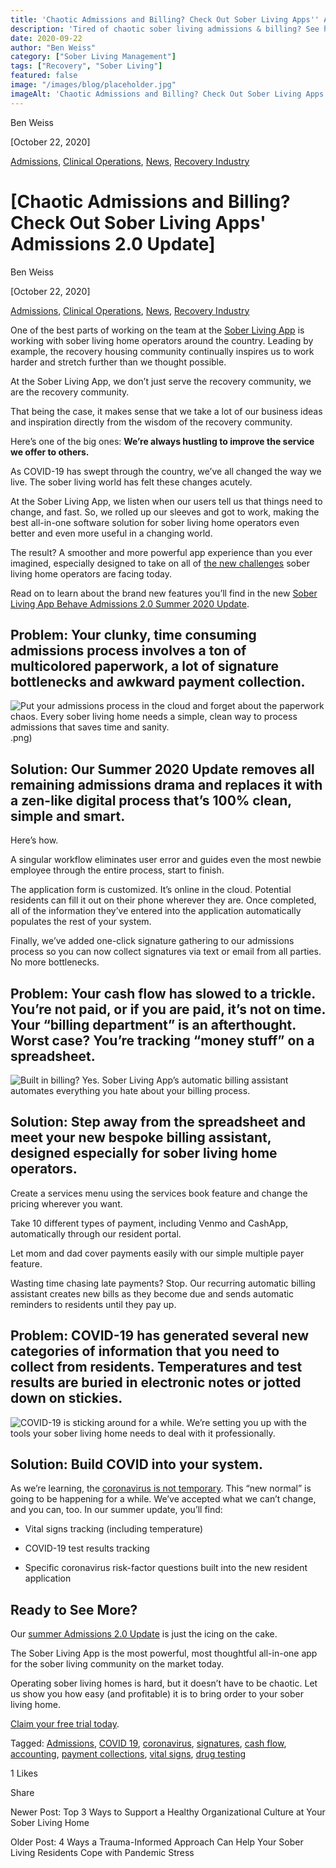 ```yaml
---
title: 'Chaotic Admissions and Billing? Check Out Sober Living Apps'' Admissions 2.0 Update'
description: 'Tired of chaotic sober living admissions & billing? See how Sober Living App''s Admissions 2.0 update streamlines your process for better efficiency!'
date: 2020-09-22
author: "Ben Weiss"
category: ["Sober Living Management"]
tags: ["Recovery", "Sober Living"]
featured: false
image: "/images/blog/placeholder.jpg"
imageAlt: 'Chaotic Admissions and Billing? Check Out Sober Living Apps'' Admissions 2.0 Update'
---
```


Ben Weiss

[October 22, 2020]

[Admissions](/sober-living-app-blog/category/Admissions), [Clinical Operations](/sober-living-app-blog/category/Clinical+Operations), [News](/sober-living-app-blog/category/News), [Recovery Industry](/sober-living-app-blog/category/Recovery+Industry)

#  [Chaotic Admissions and Billing? Check Out Sober Living Apps' Admissions 2.0 Update]

Ben Weiss

[October 22, 2020]

[Admissions](/sober-living-app-blog/category/Admissions), [Clinical Operations](/sober-living-app-blog/category/Clinical+Operations), [News](/sober-living-app-blog/category/News), [Recovery Industry](/sober-living-app-blog/category/Recovery+Industry)

One of the best parts of working on the team at the [Sober Living App](/) is working with sober living home operators around the country. Leading by example, the recovery housing community continually inspires us to work harder and stretch further than we thought possible. 

At the Sober Living App, we don’t just serve the recovery community, we are the recovery community. 

That being the case, it makes sense that we take a lot of our business ideas and inspiration directly from the wisdom of the recovery community. 

Here’s one of the big ones: **We’re always hustling to improve the service we offer to others.**

As COVID-19 has swept through the country, we’ve all changed the way we live. The sober living world has felt these changes acutely. 

At the Sober Living App, we listen when our users tell us that things need to change, and fast. So, we rolled up our sleeves and got to work, making the best all-in-one software solution for sober living home operators even better and even more useful in a changing world. 

The result? A smoother and more powerful app experience than you ever imagined, especially designed to take on all of [the new challenges](/sober-living-app-blog/5-ways-coronavirus-is-changing-the-sober-living-industrynbsp) sober living home operators are facing today.

Read on to learn about the brand new features you’ll find in the new [Sober Living App Behave Admissions 2.0 Summer 2020 Update](https://info.behavehealth.com/en/behave-health-summer-2020-update).

## Problem: Your clunky, time consuming admissions process involves a ton of multicolored paperwork, a lot of signature bottlenecks and awkward payment collection. 

![Put your admissions process in the cloud and forget about the paperwork chaos. Every sober living home needs a simple, clean way to process admissions that saves time and sanity.](/images/blog/chaotic-admissions-and-billing-check-out-sober-living-apps-admissions-20-update/_1.png).png)

## Solution: Our Summer 2020 Update removes all remaining admissions drama and replaces it with a zen-like digital process that’s 100% clean, simple and smart. 

Here’s how. 

A singular workflow eliminates user error and guides even the most newbie employee through the entire process, start to finish. 

The application form is customized. It’s online in the cloud. Potential residents can fill it out on their phone wherever they are. Once completed, all of the information they’ve entered into the application automatically populates the rest of your system.

Finally, we’ve added one-click signature gathering to our admissions process so you can now collect signatures via text or email from all parties. No more bottlenecks. 

## Problem: Your cash flow has slowed to a trickle. You’re not paid, or if you are paid, it’s not on time. Your “billing department” is an afterthought. Worst case? You’re tracking “money stuff” on a spreadsheet.

![Built in billing? Yes. Sober Living App’s automatic billing assistant automates everything you hate about your billing process.](/images/blog/chaotic-admissions-and-billing-check-out-sober-living-apps-admissions-20-update/image-asset.png)

## Solution: Step away from the spreadsheet and meet your new bespoke billing assistant, designed especially for sober living home operators. 

Create a services menu using the services book feature and change the pricing wherever you want. 

Take 10 different types of payment, including Venmo and CashApp, automatically through our resident portal. 

Let mom and dad cover payments easily with our simple multiple payer feature. 

Wasting time chasing late payments? Stop. Our recurring automatic billing assistant creates new bills as they become due and sends automatic reminders to residents until they pay up. 

## Problem: COVID-19 has generated several new categories of information that you need to collect from residents. Temperatures and test results are buried in electronic notes or jotted down on stickies.  

![COVID-19 is sticking around for a while. We’re setting you up with the tools your sober living home needs to deal with it professionally.](/images/blog/chaotic-admissions-and-billing-check-out-sober-living-apps-admissions-20-update/Screenshot_2020-09-16_at_11.31.15_AM.png)

## Solution: Build COVID into your system. 

As we’re learning, the [coronavirus is not temporary](https://soberlivingapp.com/sober-living-app-blog/2020/4/21/3-coronavirus-changes-your-sober-living-home-needs-to-make-this-week). This “new normal” is going to be happening for a while. We’ve accepted what we can’t change, and you can, too. In our summer update, you’ll find:

  * Vital signs tracking (including temperature)

  * COVID-19 test results tracking 

  * Specific coronavirus risk-factor questions built into the new resident application 

## Ready to See More? 

Our [summer Admissions 2.0 Update](https://info.behavehealth.com/en/behave-health-summer-2020-update) is just the icing on the cake. 

The Sober Living App is the most powerful, most thoughtful all-in-one app for the sober living community on the market today. 

Operating sober living homes is hard, but it doesn’t have to be chaotic. Let us show you how easy (and profitable) it is to bring order to your sober living home. 

[Claim your free trial today](https://behavehealth.com/get-started). 

Tagged: [Admissions](/sober-living-app-blog/tag/admissions), [COVID 19](/sober-living-app-blog/tag/COVID+19), [coronavirus](https://soberlivingapp.com/sober-living-app-blog/tag/coronavirus), [signatures](https://soberlivingapp.com/sober-living-app-blog/tag/signatures), [cash flow](https://soberlivingapp.com/sober-living-app-blog/tag/cash+flow), [accounting](https://soberlivingapp.com/sober-living-app-blog/tag/accounting), [payment collections](https://soberlivingapp.com/sober-living-app-blog/tag/payment+collections), [vital signs](https://soberlivingapp.com/sober-living-app-blog/tag/vital+signs), [drug testing](/sober-living-app-blog/tag/drug+testing)

1 Likes

Share

Newer Post: Top 3 Ways to Support a Healthy Organizational Culture at Your Sober Living Home

Older Post: 4 Ways a Trauma-Informed Approach Can Help Your Sober Living Residents Cope with Pandemic Stress
